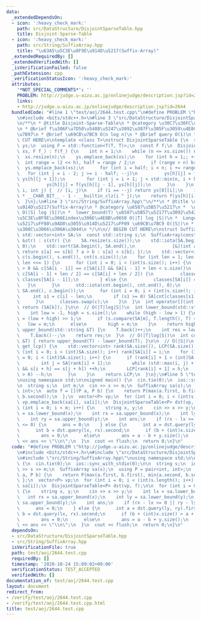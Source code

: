 ```yaml
---
data:
  _extendedDependsOn:
  - icon: ':heavy_check_mark:'
    path: src/DataStructure/DisjointSparseTable.hpp
    title: Disjoint-Sparse-Table
  - icon: ':heavy_check_mark:'
    path: src/String/SuffixArray.hpp
    title: "\u63A5\u5C3E\u8F9E\u914D\u5217(Suffix-Array)"
  _extendedRequiredBy: []
  _extendedVerifiedWith: []
  _isVerificationFailed: false
  _pathExtension: cpp
  _verificationStatusIcon: ':heavy_check_mark:'
  attributes:
    '*NOT_SPECIAL_COMMENTS*': ''
    PROBLEM: http://judge.u-aizu.ac.jp/onlinejudge/description.jsp?id=2644
    links:
    - http://judge.u-aizu.ac.jp/onlinejudge/description.jsp?id=2644
  bundledCode: "#line 1 \"test/aoj/2644.test.cpp\"\n#define PROBLEM \"http://judge.u-aizu.ac.jp/onlinejudge/description.jsp?id=2644\"\
    \n#include <bits/stdc++.h>\n#line 3 \"src/DataStructure/DisjointSparseTable.hpp\"\
    \n/**\n * @title Disjoint-Sparse-Table\n * @category \u30C7\u30FC\u30BF\u69CB\u9020\
    \n * @brief f\u306F\u7D50\u5408\u5247\u3092\u307F\u305F\u3059\u4E8C\u9805\u6F14\
    \u7B97\n * @brief \u69CB\u7BC9 O(n log n)\n * @brief query O(1)\n */\n\n// BEGIN\
    \ CUT HERE\n\ntemplate <class T>\nstruct DisjointSparseTable {\n  std::vector<std::vector<T>>\
    \ ys;\n  using F = std::function<T(T, T)>;\n  const F f;\n  DisjointSparseTable(std::vector<T>\
    \ xs, F f_) : f(f_) {\n    int n = 1;\n    while (n <= xs.size()) n *= 2;\n  \
    \  xs.resize(n);\n    ys.emplace_back(xs);\n    for (int h = 1;; ++h) {\n    \
    \  int range = (2 << h), half = range / 2;\n      if (range > n) break;\n    \
    \  ys.emplace_back(xs);\n      for (int i = half; i < n; i += range) {\n     \
    \   for (int j = i - 2; j >= i - half; --j)\n          ys[h][j] = f(ys[h][j],\
    \ ys[h][j + 1]);\n        for (int j = i + 1; j < std::min(n, i + half); ++j)\n\
    \          ys[h][j] = f(ys[h][j - 1], ys[h][j]);\n      }\n    }\n  }\n  T query(int\
    \ i, int j) {  // [i, j)\n    if (i == --j) return ys[0][i];\n    int h = sizeof(int)\
    \ * __CHAR_BIT__ - 1 - __builtin_clz(i ^ j);\n    return f(ys[h][i], ys[h][j]);\n\
    \  }\n};\n#line 3 \"src/String/SuffixArray.hpp\"\n/**\n * @title \u63A5\u5C3E\u8F9E\
    \u914D\u5217(Suffix-Array)\n * @category \u6587\u5B57\u5217\n *  \u69CB\u7BC9\
    \ O(|S| log |S|)\n *  lower_bound(T) \u6587\u5B57\u5217T\u3092\u542B\u3080\u63A5\
    \u5C3E\u8F9E\u306Eindex\u306E\u4E0B\u9650 O(|T| log |S|)\n *  LongestCommonPrefix\u914D\
    \u5217\uFF08\u9AD8\u3055\u914D\u5217\uFF09 \u69CB\u7BC9 O(|S|)\n *  '$'\u306F\u5165\
    \u308C\u3066\u306A\u3044\n */\n\n// BEGIN CUT HERE\n\nstruct SuffixArray {\n \
    \ std::vector<int> SA;\n  const std::string s;\n  SuffixArray(const std::string\
    \ &str) : s(str) {\n    SA.resize(s.size());\n    std::iota(SA.begin(), SA.end(),\
    \ 0);\n    std::sort(SA.begin(), SA.end(),\n              [&](int a, int b) {\
    \ return s[a] == s[b] ? a > b : s[a] < s[b]; });\n    std::vector<int> classes(s.size()),\
    \ c(s.begin(), s.end()), cnt(s.size());\n    for (int len = 1; len < (int)s.size();\
    \ len <<= 1) {\n      for (int i = 0; i < (int)s.size(); i++) {\n        if (i\
    \ > 0 && c[SA[i - 1]] == c[SA[i]] && SA[i - 1] + len < s.size()\n            &&\
    \ c[SA[i - 1] + len / 2] == c[SA[i] + len / 2]) {\n          classes[SA[i]] =\
    \ classes[SA[i - 1]];\n        } else {\n          classes[SA[i]] = i;\n     \
    \   }\n      }\n      std::iota(cnt.begin(), cnt.end(), 0);\n      std::copy(SA.begin(),\
    \ SA.end(), c.begin());\n      for (int i = 0; i < (int)s.size(); i++) {\n   \
    \     int s1 = c[i] - len;\n        if (s1 >= 0) SA[cnt[classes[s1]]++] = s1;\n\
    \      }\n      classes.swap(c);\n    }\n  }\n  int operator[](int k) const {\
    \ return (SA[k]); }\n\n  // O(|T|log|S|)\n  int lower_bound(std::string &T) {\n\
    \    int low = -1, high = s.size();\n    while (high - low > 1) {\n      int m\
    \ = (low + high) >> 1;\n      if (s.compare(SA[m], T.length(), T) < 0)\n     \
    \   low = m;\n      else\n        high = m;\n    }\n    return high;\n  }\n  int\
    \ upper_bound(std::string &T) {\n    T.back()++;\n    int res = lower_bound(T);\n\
    \    T.back()--;\n    return res;\n  }\n  // O(|T|log|S|)\n  int count(std::string\
    \ &T) { return upper_bound(T) - lower_bound(T); }\n\n  // O(|S|)\n  std::vector<int>\
    \ get_lcp() {\n    std::vector<int> rank(SA.size()), LCP(SA.size());\n    for\
    \ (int i = 0; i < (int)SA.size(); i++) rank[SA[i]] = i;\n    for (int i = 0, h\
    \ = 0; i < (int)SA.size(); i++) {\n      if (rank[i] + 1 < (int)SA.size()) {\n\
    \        int j = SA[rank[i] + 1];\n        while (std::max(i, j) + h < (int)SA.size()\
    \ && s[i + h] == s[j + h]) ++h;\n        LCP[rank[i] + 1] = h;\n        if (h\
    \ > 0) --h;\n      }\n    }\n    return LCP;\n  }\n};\n#line 5 \"test/aoj/2644.test.cpp\"\
    \nusing namespace std;\n\nsigned main() {\n  cin.tie(0);\n  ios::sync_with_stdio(0);\n\
    \n  string s;\n  int m;\n  cin >> s >> m;\n  SuffixArray sa(s);\n  using P = pair<int,\
    \ int>;\n  auto f = [](P a, P b) {\n    return P(max(a.first, b.first), min(a.second,\
    \ b.second));\n  };\n  vector<P> vp;\n  for (int i = 0; i < (int)s.length(); i++)\
    \ vp.emplace_back(sa[i], sa[i]);\n  DisjointSparseTable<P> dst(vp, f);\n\n  for\
    \ (int i = 0; i < m; i++) {\n    string x, y;\n    cin >> x >> y;\n    int lx\
    \ = sa.lower_bound(x);\n    int rx = sa.upper_bound(x);\n    int ly = sa.lower_bound(y);\n\
    \    int ry = sa.upper_bound(y);\n    int ans;\n    if (rx - lx <= 0 || ry - ly\
    \ <= 0) {\n      ans = 0;\n    } else {\n      int a = dst.query(ly, ry).first;\n\
    \      int b = dst.query(lx, rx).second;\n      if (b + (int)x.size() > a + (int)y.size())\n\
    \        ans = 0;\n      else\n        ans = a - b + y.size();\n    }\n    cout\
    \ << ans << \"\\n\";\n  }\n  cout << flush;\n  return 0;\n}\n"
  code: "#define PROBLEM \"http://judge.u-aizu.ac.jp/onlinejudge/description.jsp?id=2644\"\
    \n#include <bits/stdc++.h>\n#include \"src/DataStructure/DisjointSparseTable.hpp\"\
    \n#include \"src/String/SuffixArray.hpp\"\nusing namespace std;\n\nsigned main()\
    \ {\n  cin.tie(0);\n  ios::sync_with_stdio(0);\n\n  string s;\n  int m;\n  cin\
    \ >> s >> m;\n  SuffixArray sa(s);\n  using P = pair<int, int>;\n  auto f = [](P\
    \ a, P b) {\n    return P(max(a.first, b.first), min(a.second, b.second));\n \
    \ };\n  vector<P> vp;\n  for (int i = 0; i < (int)s.length(); i++) vp.emplace_back(sa[i],\
    \ sa[i]);\n  DisjointSparseTable<P> dst(vp, f);\n\n  for (int i = 0; i < m; i++)\
    \ {\n    string x, y;\n    cin >> x >> y;\n    int lx = sa.lower_bound(x);\n \
    \   int rx = sa.upper_bound(x);\n    int ly = sa.lower_bound(y);\n    int ry =\
    \ sa.upper_bound(y);\n    int ans;\n    if (rx - lx <= 0 || ry - ly <= 0) {\n\
    \      ans = 0;\n    } else {\n      int a = dst.query(ly, ry).first;\n      int\
    \ b = dst.query(lx, rx).second;\n      if (b + (int)x.size() > a + (int)y.size())\n\
    \        ans = 0;\n      else\n        ans = a - b + y.size();\n    }\n    cout\
    \ << ans << \"\\n\";\n  }\n  cout << flush;\n  return 0;\n}\n"
  dependsOn:
  - src/DataStructure/DisjointSparseTable.hpp
  - src/String/SuffixArray.hpp
  isVerificationFile: true
  path: test/aoj/2644.test.cpp
  requiredBy: []
  timestamp: '2020-10-24 15:09:02+09:00'
  verificationStatus: TEST_ACCEPTED
  verifiedWith: []
documentation_of: test/aoj/2644.test.cpp
layout: document
redirect_from:
- /verify/test/aoj/2644.test.cpp
- /verify/test/aoj/2644.test.cpp.html
title: test/aoj/2644.test.cpp
---
```


